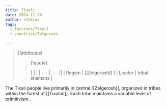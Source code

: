 ```yaml
---
title: Tixali
date: 2024-11-20
author: sfakias
tags:
  - factions/Tixali
  - countries/Zelgerosh

---
```

> [!attributes]
> 
> > [!quote]
> >
> > | | |
> > | --- | --- ||
> > | Region | [[Zelgerosh]] |
> > | Leader | tribal shamans |

The Tixali people live primarily in central [[Zelgerosh]], organized in tribes within the forest of [[Tixalan]]. Each tribe maintains a variable level of primitivism.